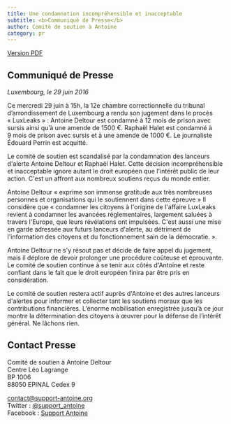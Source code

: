 ```yaml
---
title: Une condamnation incompréhensible et inacceptable
subtitle: <b>Communiqué de Presse</b> 
author: Comité de soutien à Antoine
category: pr
---
```


<a href="/docs/pr/2016-06-29-pr-verdict-FR.pdf"><i class="fa fa-file-pdf-o"></i> <span>Version PDF</span></a>

## Communiqué de Presse

_Luxembourg, le 29 juin 2016_

Ce mercredi 29 juin à 15h, la 12e chambre correctionnelle du tribunal d’arrondissement de Luxembourg a rendu son jugement dans le procès « LuxLeaks » : Antoine Deltour est condamné à 12 mois de prison avec sursis ainsi qu’à une amende de 1500 €. Raphaël Halet est condamné à 9 mois de prison avec sursis et à une amende de 1000 €. Le journaliste Édouard Perrin est acquitté.

Le comité de soutien est scandalisé par la condamnation des lanceurs d'alerte Antoine Deltour et Raphaël Halet. Cette décision incompréhensible et inacceptable ignore autant le droit européen que l'intérêt public de leur action. C'est un affront aux nombreux soutiens reçus du monde entier. 

Antoine Deltour « exprime son immense gratitude aux très nombreuses personnes et organisations qui le soutiennent dans cette épreuve » Il considère que « condamner les citoyens à l'origine de l'affaire LuxLeaks revient à condamner les avancées réglementaires, largement saluées à travers l'Europe, que leurs révélations ont impulsées. C'est aussi une mise en garde adressée aux futurs lanceurs d'alerte, au détriment de l'information des citoyens et du fonctionnement sain de la démocratie. ».

Antoine Deltour ne s'y résout pas et décide de faire appel du jugement, mais il déplore de devoir prolonger une procédure coûteuse et éprouvante. Le comité de soutien continue à se tenir aux côtés d'Antoine et reste confiant dans le fait que le droit européen finira par être pris en considération.

Le comité de soutien restera actif auprès d'Antoine et des autres lanceurs d'alertes pour informer et collecter tant les soutiens moraux que les contributions financières. L'énorme mobilisation enregistrée jusqu’à ce jour montre la détermination des citoyens à œuvrer pour la défense de l’intérêt général. Ne lâchons rien.

## Contact Presse

Comité de soutien à Antoine Deltour  
Centre Léo Lagrange  
BP 1006  
88050 EPINAL Cedex 9  
  
[contact@support-antoine.org](mailto:contact@support-antoine.org)  
Twitter : [@support_antoine](https://twitter.com/support_antoine)  
Facebook : [Support Antoine](https://www.facebook.com/pages/Support-Antoine/388682861307176)
